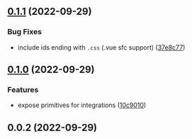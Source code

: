 ## [0.1.1](https://github.com/unjs/fontaine/compare/0.1.0...0.1.1) (2022-09-29)

### Bug Fixes

- include ids ending with `.css` (.vue sfc support) ([37e8c77](https://github.com/unjs/fontaine/commit/37e8c77c8b8ce7f83df2d1bbe0e95b3aee2404ac))

## [0.1.0](https://github.com/unjs/fontaine/compare/0.0.2...0.1.0) (2022-09-29)

### Features

- expose primitives for integrations ([10c9010](https://github.com/unjs/fontaine/commit/10c90108565fa9a6bdc19acd9e7a94790648f07e))

## 0.0.2 (2022-09-29)
